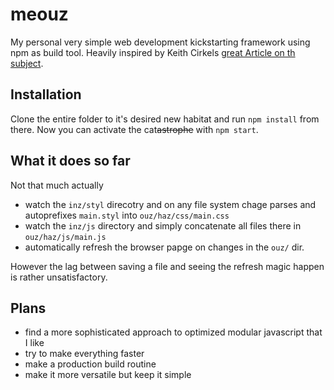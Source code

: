 # meouz
My personal very simple web development kickstarting framework using npm as build tool. Heavily inspired by Keith Cirkels [great Article on th subject](http://blog.keithcirkel.co.uk/how-to-use-npm-as-a-build-tool/).

## Installation
Clone the entire folder to it's desired new habitat and run `npm install` from there. Now you can activate the cat~~astrophe~~ with `npm start`.

## What it does so far
Not that much actually
 * watch the `inz/styl` direcotry and on any file system chage parses and autoprefixes `main.styl` into `ouz/haz/css/main.css`
 * watch the `inz/js` directory and simply concatenate all files there in `ouz/haz/js/main.js`
 * automatically refresh the browser papge on changes in the `ouz/` dir.

 However the lag between saving a file and seeing the refresh magic happen is rather unsatisfactory.

 ## Plans
 * find a more sophisticated approach to optimized modular javascript that I like
 * try to make everything faster
 * make a production build routine
 * make it more versatile but keep it simple

